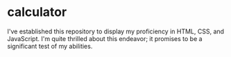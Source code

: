 # calculator

I've established this repository to display my proficiency in HTML, CSS, and JavaScript.
I'm quite thrilled about this endeavor; it promises to be a significant test of my abilities.
